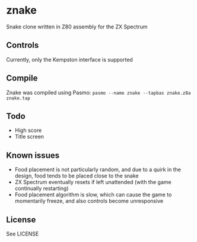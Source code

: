 # znake
Snake clone written in Z80 assembly for the ZX Spectrum

## Controls
Currently, only the Kempston interface is supported

## Compile
Znake was compiled using Pasmo:
`pasmo --name znake --tapbas znake.z8a znake.tap`

## Todo
* High score
* Title screen

## Known issues
* Food placement is not particularly random, and due to a quirk in the design,
  food tends to be placed close to the snake
* ZX Spectrum eventually resets if left unattended (with the game
  continually restarting)
* Food placement algorithm is slow, which can cause the game to momentarily
  freeze, and also controls become unresponsive

## License
See LICENSE
